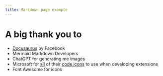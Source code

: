 ```yaml
---
title: Markdown page example
---
```


# A big thank you to

- [Docusaurus](https://docusaurus.io/) by Facebook
- Mermaid Markdown Developers
- ChatGPT for generating me images
- Microsoft for [all](https://microsoft.github.io/vscode-codicons/dist/codicon.html) of their [code icons](https://github.com/microsoft/vscode-codicons) <i class="codicon codicon-repo"></i> to use when developing extensions
- Font Awesome for icons


